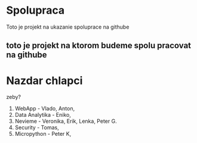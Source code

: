 # Spolupraca
Toto je projekt na ukazanie spoluprace na githube

## toto je projekt na ktorom budeme spolu pracovat na githube


Nazdar chlapci 
=======
zeby? 

1. WebApp - Vlado, Anton, 
2. Data Analytika - Eniko, 
3. Nevieme - Veronika, Erik, Lenka, Peter G.
4. Security - Tomas, 
5. Micropython - Peter K, 

